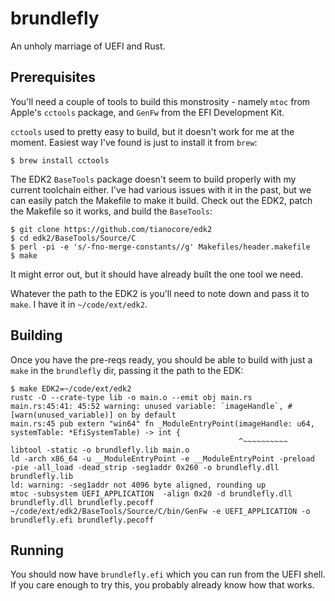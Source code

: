 brundlefly
==========

An unholy marriage of UEFI and Rust.

Prerequisites
-------------

You'll need a couple of tools to build this monstrosity - namely `mtoc` from Apple's `cctools` package, and `GenFw` from the EFI Development Kit.

`cctools` used to pretty easy to build, but it doesn't work for me at the moment. Easiest way I've found is just to install it from `brew`:

	$ brew install cctools

The EDK2 `BaseTools` package doesn't seem to build properly with my current toolchain either. I've had various issues with it in the past, but we can easily patch the Makefile to make it build. Check out the EDK2, patch the Makefile so it works, and build the `BaseTools`:

	$ git clone https://github.com/tianocore/edk2
	$ cd edk2/BaseTools/Source/C
	$ perl -pi -e 's/-fno-merge-constants//g' Makefiles/header.makefile
	$ make

It might error out, but it should have already built the one tool we need.

Whatever the path to the EDK2 is you'll need to note down and pass it to `make`. I have it in `~/code/ext/edk2`.

Building
--------

Once you have the pre-reqs ready, you should be able to build with just a `make` in the `brundlefly` dir, passing it the path to the EDK:

	$ make EDK2=~/code/ext/edk2
	rustc -O --crate-type lib -o main.o --emit obj main.rs
	main.rs:45:41: 45:52 warning: unused variable: `imageHandle`, #[warn(unused_variable)] on by default
	main.rs:45 pub extern "win64" fn _ModuleEntryPoint(imageHandle: u64, systemTable: *EfiSystemTable) -> int {
	                                                   ^~~~~~~~~~~
	libtool -static -o brundlefly.lib main.o
	ld -arch x86_64 -u __ModuleEntryPoint -e __ModuleEntryPoint -preload  -pie -all_load -dead_strip -seg1addr 0x260 -o brundlefly.dll brundlefly.lib
	ld: warning: -seg1addr not 4096 byte aligned, rounding up
	mtoc -subsystem UEFI_APPLICATION  -align 0x20 -d brundlefly.dll brundlefly.dll brundlefly.pecoff
	~/code/ext/edk2/BaseTools/Source/C/bin/GenFw -e UEFI_APPLICATION -o brundlefly.efi brundlefly.pecoff

Running
-------

You should now have `brundlefly.efi` which you can run from the UEFI shell. If you care enough to try this, you probably already know how that works.